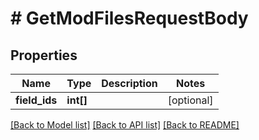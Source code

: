 # # GetModFilesRequestBody

## Properties

Name | Type | Description | Notes
------------ | ------------- | ------------- | -------------
**field_ids** | **int[]** |  | [optional]

[[Back to Model list]](../../README.md#models) [[Back to API list]](../../README.md#endpoints) [[Back to README]](../../README.md)
